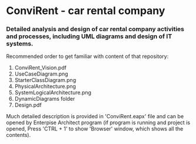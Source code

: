 # ConviRent - car rental company

### Detailed analysis and design of car rental company activities and processes, including UML diagrams and design of IT systems.

Recommended order to get familiar with content of that repository:
1) ConviRent_Vision.pdf
2) UseCaseDiagram.png
3) StarterClassDiagram.png
4) PhysicalArchitecture.png
5) SystemLogicalArchitecture.png
6) DynamicDiagrams folder 
7) Design.pdf

Much detailed description is provided in 'ConviRent.eapx' file and can be opened 
by Enterpise Architect program (if program is running and  project is opened, 
Press 'CTRL + 1' to show 'Browser' window, which shows all the contents).
